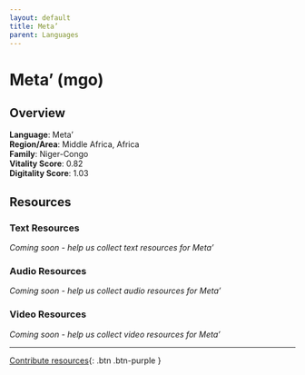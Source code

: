 ```yaml
---
layout: default
title: Meta’
parent: Languages
---
```


# Meta’ (mgo)

## Overview

**Language**: Meta’  
**Region/Area**: Middle Africa, Africa  
**Family**: Niger-Congo  
**Vitality Score**: 0.82  
**Digitality Score**: 1.03  

## Resources

### Text Resources
*Coming soon - help us collect text resources for Meta’*

### Audio Resources
*Coming soon - help us collect audio resources for Meta’*

### Video Resources
*Coming soon - help us collect video resources for Meta’*

---

[Contribute resources](https://fairtrain.github.io/){: .btn .btn-purple }
